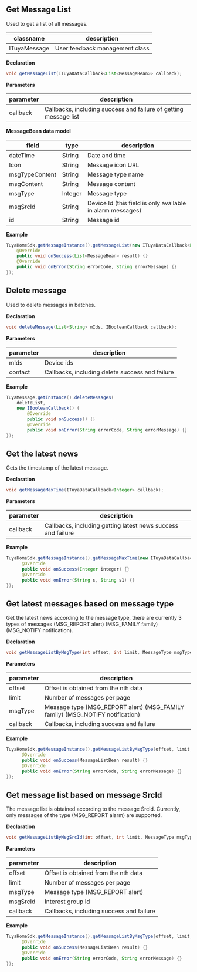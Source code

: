## Get Message List

Used to get a list of all messages.

|     classname     |      description      |
| ---------- | ------------ |
| ITuyaMessage | User feedback management class |

**Declaration**

```java
void getMessageList(ITuyaDataCallback<List<MessageBean>> callback);
```

**Parameters**

| parameter     | description                             |
| -------- | -------------------------------- |
| callback | Callbacks, including success and failure of getting message list |

**MessageBean data model**

|      field      |  type   |               description               |
| ------------ | ----- | ------------------------------ |
|    dateTime    | String  |            Date and time           |
|      Icon      | String  |           Message icon URL            |
| msgTypeContent | String  |           Message type name           |
|   msgContent   | String  |             Message content             |
|    msgType     | Integer |             Message type             |
|    msgSrcId    | String  | Device Id (this field is only available in alarm messages) |
|       id       | String  |              Message id             |

**Example**

```java
TuyaHomeSdk.getMessageInstance().getMessageList(new ITuyaDataCallback<List<MessageBean>>() {
    @Override
    public void onSuccess(List<MessageBean> result) {}
    @Override
    public void onError(String errorCode, String errorMessage) {}
});
```

## Delete message

Used to delete messages in batches.

**Declaration**

```java
void deleteMessage(List<String> mIds, IBooleanCallback callback);
```

**Parameters**

| parameter    | description                             |
| ------- | -------------------------------- |
| mIds    | Device ids |
| contact | Callbacks, including delete success and failure        |

**Example**

```java
TuyaMessage.getInstance().deleteMessages(
    deleteList, 
    new IBooleanCallback() {
        @Override
        public void onSuccess() {}
        @Override
        public void onError(String errorCode, String errorMessage) {}
});
```

## Get the latest news

Gets the timestamp of the latest message.

**Declaration**

```java
void getMessageMaxTime(ITuyaDataCallback<Integer> callback);
```

**Parameters**

| parameter     | description                             |
| -------- | -------------------------------- |
| callback | Callbacks, including getting latest news success and failure |

**Example**

```java
TuyaHomeSdk.getMessageInstance().getMessageMaxTime(new ITuyaDataCallback<Integer>() {
      @Override
      public void onSuccess(Integer integer) {}
      @Override
      public void onError(String s, String s1) {}
});
```

## Get latest messages based on message type

Get the latest news according to the message type, there are currently 3 types of messages (MSG\_REPORT alert) (MSG\_FAMILY family) (MSG\_NOTIFY notification).

**Declaration**

```java
void getMessageListByMsgType(int offset, int limit, MessageType msgType, ITuyaDataCallback<MessageListBean> callback);
```

**Parameters**

| parameter     | description                                                         |
| -------- | ------------------------------------------------------------ |
| offset   | Offset is obtained from the nth data                                      |
| limit    | Number of messages per page                                               |
| msgType  | Message type (MSG\_REPORT alert) (MSG\_FAMILY family) (MSG\_NOTIFY notification) |
| callback | Callbacks, including success and failure                                    |

**Example**

```java
TuyaHomeSdk.getMessageInstance().getMessageListByMsgType(offset, limit, type, new ITuyaDataCallback<MessageListBean>() {
      @Override
      public void onSuccess(MessageListBean result) {}
      @Override
      public void onError(String errorCode, String errorMessage) {}
});
```

## Get message list based on message SrcId

The message list is obtained according to the message SrcId. Currently, only messages of the type (MSG_REPORT alarm) are supported.

**Declaration**

```java
void getMessageListByMsgSrcId(int offset, int limit, MessageType msgType, String msgSrcId, ITuyaDataCallback<MessageListBean> callback);
```

**Parameters**

| parameter     | description                       |
| -------- | --------------------------- |
| offset   | Offset is obtained from the nth data   |
| limit    | Number of messages per page              |
| msgType  | Message type (MSG_REPORT alert) |
| msgSrcId | Interest group id                   |
| callback | Callbacks, including success and failure    |

**Example**

```java
TuyaHomeSdk.getMessageInstance().getMessageListByMsgType(offset, limit, type, new ITuyaDataCallback<MessageListBean>() {
      @Override
      public void onSuccess(MessageListBean result) {}
      @Override
      public void onError(String errorCode, String errorMessage) {}
});
```